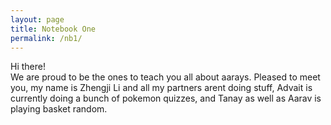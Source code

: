 ```yaml
---
layout: page
title: Notebook One
permalink: /nb1/
---
```


Hi there!
<br>
We are proud to be the ones to teach you all about aarays. Pleased to meet you, my name is Zhengji Li and all my partners arent doing stuff, Advait is currently doing a bunch of pokemon quizzes, and Tanay as well as Aarav is playing basket random.